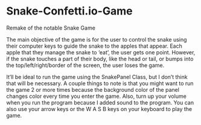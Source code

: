 # Snake-Confetti.io-Game
Remake of the notable Snake Game

The main objective of the game is for the user to control the snake using their 
computer keys to guide the snake to the apples that appear. Each apple that they 
manage the snake to ‘eat’, the user gets one point. However, if the snake touches a 
part of their body, like the head  or tail, or bumps into the top/left/right/border 
of the screen, the user loses the game.

It’ll be ideal to run the game using the SnakePanel Class, but I don’t think that will be necessary. 
A couple things to note is that you might want to run the game 2 or more times because 
the background color of the panel changes color every time you enter the game. Also, 
turn up your volume when you run the program because I added sound to the program. You can 
also use your arrow keys or the W A S B keys on your keyboard to play the game.
